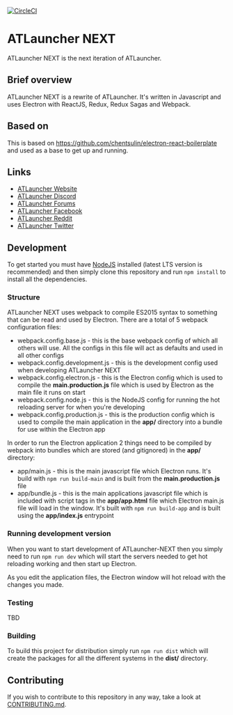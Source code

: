 [![CircleCI](https://circleci.com/gh/ATLauncher/ATLauncher-NEXT/tree/initial-code.svg?style=svg)](https://circleci.com/gh/ATLauncher/ATLauncher-NEXT/tree/initial-code)

# ATLauncher NEXT
ATLauncher NEXT is the next iteration of ATLauncher.

## Brief overview
ATLauncher NEXT is a rewrite of ATLauncher. It's written in Javascript and uses Electron with ReactJS, Redux, Redux Sagas and Webpack.

## Based on
This is based on https://github.com/chentsulin/electron-react-boilerplate and used as a base to get up and running.

## Links
- [ATLauncher Website](https://www.atlauncher.com)
- [ATLauncher Discord](https://discordapp.com/invite/0eXDtXikrVAJffxY)
- [ATLauncher Forums](https://forums.atlauncher.com)
- [ATLauncher Facebook](http://www.facebook.com/ATLauncher)
- [ATLauncher Reddit](http://www.reddit.com/r/ATLauncher)
- [ATLauncher Twitter](http://twitter.com/ATLauncher)

## Development
To get started you must have [NodeJS](https://nodejs.org) installed (latest LTS version is recommended) and then simply clone this repository and run `npm install` to install all the dependencies.

### Structure
ATLauncher NEXT uses webpack to compile ES2015 syntax to something that can be read and used by Electron. There are a total of 5 webpack configuration files:

 - webpack.config.base.js - this is the base webpack config of which all others will use. All the configs in this file will act as defaults and used in all other configs
 - webpack.config.development.js - this is the development config used when developing ATLauncher NEXT
 - webpack.config.electron.js - this is the Electron config which is used to compile the **main.production.js** file which is used by Electron as the main file it runs on start
 - webpack.config.node.js - this is the NodeJS config for running the hot reloading server for when you're developing
 - webpack.config.production.js - this is the production config which is used to compile the main application in the **app/** directory into a bundle for use within the Electron app
 
In order to run the Electron application 2 things need to be compiled by webpack into bundles which are stored (and gitignored) in the **app/** directory:

 - app/main.js - this is the main javascript file which Electron runs. It's build with `npm run build-main` and is built from the **main.production.js** file
 - app/bundle.js - this is the main applications javascript file which is included with script tags in the **app/app.html** file which Electron main.js file will load in the window. It's built with
                   `npm run build-app` and is built using the **app/index.js** entrypoint

### Running development version
When you want to start development of ATLauncher-NEXT then you simply need to run `npm run dev` which will start the servers needed to get hot reloading working and then start up Electron.

As you edit the application files, the Electron window will hot reload with the changes you made.

### Testing
TBD

### Building
To build this project for distribution simply run `npm run dist` which will create the packages for all the different systems in the **dist/** directory.

## Contributing
If you wish to contribute to this repository in any way, take a look at [CONTRIBUTING.md](CONTRIBUTING.md).